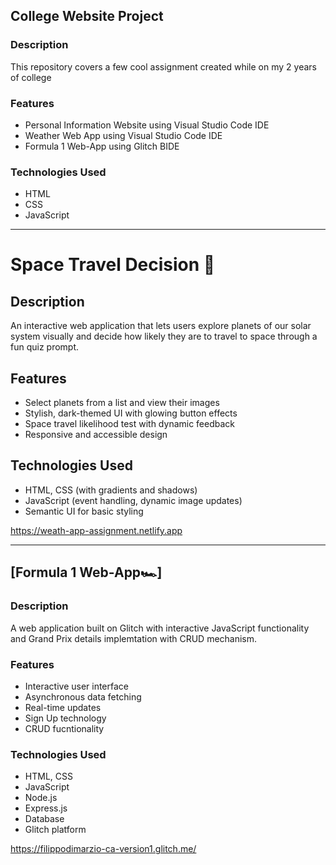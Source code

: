 ## **College Website Project**

### Description

This repository covers a few cool assignment created while on my 2 years of college 

### Features
- Personal Information Website using Visual Studio Code IDE
- Weather Web App using Visual Studio Code IDE
- Formula 1 Web-App using Glitch BIDE

### Technologies Used
- HTML
- CSS
- JavaScript

---

# Space Travel Decision 🚀

## Description
An interactive web application that lets users explore planets of our solar system visually and decide how likely they are to travel to space through a fun quiz prompt.

## Features
- Select planets from a list and view their images  
- Stylish, dark-themed UI with glowing button effects  
- Space travel likelihood test with dynamic feedback  
- Responsive and accessible design  

## Technologies Used
- HTML, CSS (with gradients and shadows)  
- JavaScript (event handling, dynamic image updates)  
- Semantic UI for basic styling  


https://weath-app-assignment.netlify.app

---

## **[Formula 1 Web-App🏎️]**

### Description
A web application built on Glitch with interactive JavaScript functionality and Grand Prix details implemtation with CRUD mechanism.

### Features
- Interactive user interface
- Asynchronous data fetching
- Real-time updates
- Sign Up technology
- CRUD fucntionality

### Technologies Used
- HTML, CSS
- JavaScript
- Node.js
- Express.js
- Database
- Glitch platform

https://filippodimarzio-ca-version1.glitch.me/

